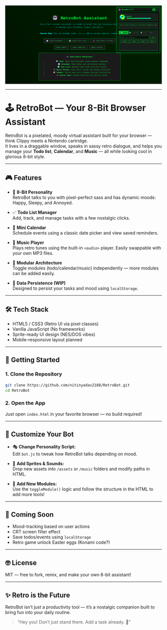 ![screenshot placeholder](retrobot.png)

---

# 🕹️ RetroBot — Your 8-Bit Browser Assistant

RetroBot is a pixelated, moody virtual assistant built for your browser — think Clippy meets a Nintendo cartridge.  
It lives in a draggable window, speaks in sassy retro dialogue, and helps you manage your **Todo list**, **Calendar**, and **Music** — all while looking cool in glorious 8-bit style.

---

## 🎮 Features

- 🎤 **8-Bit Personality**  
  RetroBot talks to you with pixel-perfect sass and has dynamic moods: Happy, Sleepy, and Annoyed.

- ✅ **Todo List Manager**  
  Add, track, and manage tasks with a few nostalgic clicks.

- 📅 **Mini Calendar**  
  Schedule events using a classic date picker and view saved reminders.

- 🎵 **Music Player**  
  Plays retro tunes using the built-in `<audio>` player. Easily swappable with your own MP3 files.

- 🧠 **Modular Architecture**  
  Toggle modules (todo/calendar/music) independently — more modules can be added easily.

- 💾 **Data Persistence (WIP)**  
  Designed to persist your tasks and mood using `localStorage`.

---

## 🛠️ Tech Stack

- HTML5 / CSS3 (Retro UI via pixel classes)
- Vanilla JavaScript (No frameworks)
- Sprite-ready UI design (NES/DOS vibes)
- Mobile-responsive layout planned

---

## 🚀 Getting Started

### 1. Clone the Repository

```bash
git clone https://github.com/nitinyadav2188/RetroBot.git
cd RetroBot
```

### 2. Open the App

Just open `index.html` in your favorite browser — no build required!

---

## 🎨 Customize Your Bot

- 🎭 **Change Personality Script:**  
  Edit `bot.js` to tweak how RetroBot talks depending on mood.

- 🧱 **Add Sprites & Sounds:**  
  Drop new assets into `/assets` or `/music` folders and modify paths in HTML.

- 🧩 **Add New Modules:**  
  Use the `toggleModule()` logic and follow the structure in the HTML to add more tools!

---

## 🧪 Coming Soon

- Mood-tracking based on user actions  
- CRT screen filter effect  
- Save todos/events using `localStorage`  
- Retro game unlock Easter eggs (Konami code?)

---

## 🤓 License

MIT — free to fork, remix, and make your own 8-bit assistant!

---

## ✨ Retro is the Future

RetroBot isn’t just a productivity tool — it’s a nostalgic companion built to bring fun into your daily routine.

> “Hey you! Don’t just stand there. Add a task already. 😤”
